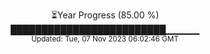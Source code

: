 <p align="center">
⏳Year Progress (85.00 %) <br>
█████████████████████████▁▁▁▁▁ <br>
<sub>Updated: Tue, 07 Nov 2023 06:02:46 GMT</sub>
</p>

